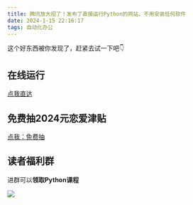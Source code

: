```yaml
---
title: 腾讯放大招了！发布了直接运行Python的网站，不用安装任何软件
date: 2024-1-15 22:16:17
tags: 自动化办公
---
```






这个好东西被你发现了，赶紧去试一下吧👇


## 在线运行
[点我直达](https://cloud.tencent.com/developer/article/2379223)

## 免费抽2024元恋爱津贴
[点我：免费抽](https://mbd.baidu.com/newspage/data/videolanding?nid=sv_5419248172883517583&sourceFrom=share)

## 读者福利群

进群可以**领取Python课程**

![](https://python-office-1300615378.cos.ap-chongqing.myqcloud.com/group/free-group.jpg)